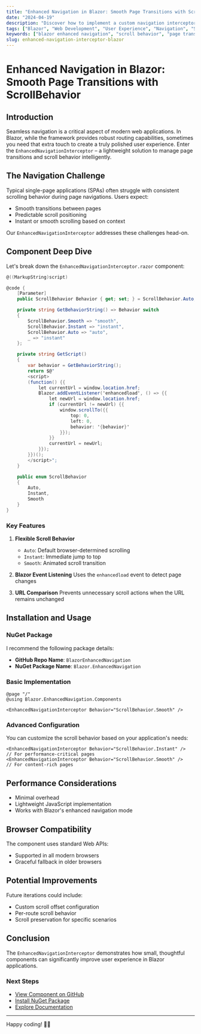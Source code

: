 ```yaml
---
title: "Enhanced Navigation in Blazor: Smooth Page Transitions with ScrollBehavior"
date: "2024-04-19"
description: "Discover how to implement a custom navigation interceptor in Blazor to improve user experience with intelligent scroll management."
tags: ["Blazor", "Web Development", "User Experience", "Navigation", "ScrollBehavior"]
keywords: ["blazor enhanced navigation", "scroll behavior", "page transitions", "web development tips"]
slug: enhanced-navigation-interceptor-blazor
---
```


# Enhanced Navigation in Blazor: Smooth Page Transitions with ScrollBehavior

## Introduction

Seamless navigation is a critical aspect of modern web applications. In Blazor, while the framework provides robust routing capabilities, sometimes you need that extra touch to create a truly polished user experience. Enter the `EnhancedNavigationInterceptor` – a lightweight solution to manage page transitions and scroll behavior intelligently.

## The Navigation Challenge

Typical single-page applications (SPAs) often struggle with consistent scrolling behavior during page navigations. Users expect:

- Smooth transitions between pages
- Predictable scroll positioning
- Instant or smooth scrolling based on context

Our `EnhancedNavigationInterceptor` addresses these challenges head-on.

## Component Deep Dive

Let's break down the `EnhancedNavigationInterceptor.razor` component:

```csharp
@((MarkupString)script)

@code {
    [Parameter] 
    public ScrollBehavior Behavior { get; set; } = ScrollBehavior.Auto;

    private string GetBehaviorString() => Behavior switch 
    {
        ScrollBehavior.Smooth => "smooth", 
        ScrollBehavior.Instant => "instant", 
        ScrollBehavior.Auto => "auto", 
        _ => "instant"
    };

    private string GetScript() 
    {
        var behavior = GetBehaviorString();
        return $@"
        <script>
        (function() {{
            let currentUrl = window.location.href;
            Blazor.addEventListener('enhancedload', () => {{
                let newUrl = window.location.href;
                if (currentUrl != newUrl) {{
                    window.scrollTo({{
                        top: 0, 
                        left: 0, 
                        behavior: '{behavior}'
                    }});
                }}
                currentUrl = newUrl;
            }});
        }})();
        </script>";
    }

    public enum ScrollBehavior 
    {
        Auto, 
        Instant, 
        Smooth 
    }
}
```

### Key Features

1. **Flexible Scroll Behavior**
   - `Auto`: Default browser-determined scrolling
   - `Instant`: Immediate jump to top
   - `Smooth`: Animated scroll transition

2. **Blazor Event Listening**
   Uses the `enhancedload` event to detect page changes

3. **URL Comparison**
   Prevents unnecessary scroll actions when the URL remains unchanged

## Installation and Usage

### NuGet Package

I recommend the following package details:
- **GitHub Repo Name**: `BlazorEnhancedNavigation`
- **NuGet Package Name**: `Blazor.EnhancedNavigation`

### Basic Implementation

```razor
@page "/"
@using Blazor.EnhancedNavigation.Components

<EnhancedNavigationInterceptor Behavior="ScrollBehavior.Smooth" />
```

### Advanced Configuration

You can customize the scroll behavior based on your application's needs:

```razor
<EnhancedNavigationInterceptor Behavior="ScrollBehavior.Instant" />  // For performance-critical pages
<EnhancedNavigationInterceptor Behavior="ScrollBehavior.Smooth" />   // For content-rich pages
```

## Performance Considerations

- Minimal overhead
- Lightweight JavaScript implementation
- Works with Blazor's enhanced navigation mode

## Browser Compatibility

The component uses standard Web APIs:
- Supported in all modern browsers
- Graceful fallback in older browsers

## Potential Improvements

Future iterations could include:
- Custom scroll offset configuration
- Per-route scroll behavior
- Scroll preservation for specific scenarios

## Conclusion

The `EnhancedNavigationInterceptor` demonstrates how small, thoughtful components can significantly improve user experience in Blazor applications.

### Next Steps

- [View Component on GitHub](https://github.com/yourusername/BlazorEnhancedNavigation)
- [Install NuGet Package](https://www.nuget.org/packages/Blazor.EnhancedNavigation)
- [Explore Documentation](/docs/enhanced-navigation)

---

Happy coding! 🚀✨
